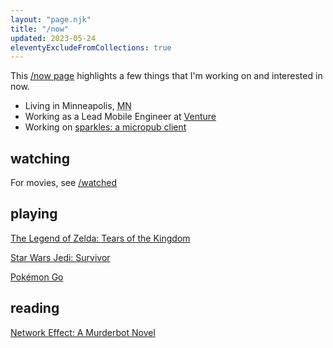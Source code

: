 ```yaml
---
layout: "page.njk"
title: "/now"
updated: 2023-05-24
eleventyExcludeFromCollections: true
---
```


This <a href="https://nownownow.com" target="_blank">/now page</a> highlights a few things that I'm working on and interested in now.

- Living in <span class="p-locality">Minneapolis</span>, <abbr class="p-region" title="Minnesota">MN</abbr>
- Working as a Lead Mobile Engineer at <a href="https://venture.org" target="_blank">Venture</a>
- Working on [sparkles: a micropub client](https://sparkles.sploot.com)

## watching
For movies, see [/watched](/watched)

## playing
[The Legend of Zelda: Tears of the Kingdom](https://zelda.com/tears-of-the-kingdom/)

[Star Wars Jedi: Survivor](https://ea.com/games/starwars/jedi/jedi-survivor)

[Pokémon Go](https://www.pokemon.com/us/app/pokemon-go/)

## reading
[Network Effect: A Murderbot Novel](https://www.marthawells.com/networkeffect.htm)